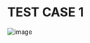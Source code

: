# TEST CASE 1

![image](https://user-images.githubusercontent.com/98792351/156719000-f0210067-9ac5-4f86-8dce-114c90406ac9.png)
